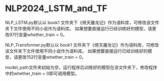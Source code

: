 # NLP2024_LSTM_and_TF
NLP_LSTM.py默认以 book1 文件夹下《倚天屠龙记》作为语料库，可修改该文件夹下文件使用不同小说作为语料库。
如果想要直接运行已经训练好的模型，请更改97行变量whether_train = 0。  

NLP_Transformer.py默认以 book1 文件夹下《倚天屠龙记》作为语料库，可修改该文件夹下文件使用不同小说作为语料库。
如果想要直接运行已经训练好的模型，请更改152行变量whether_train = 0。  

model_path文件夹初始为空，运行程序后训练好的模型在该文件夹下，修改程序中的whether_train = 0即可调用模型。
